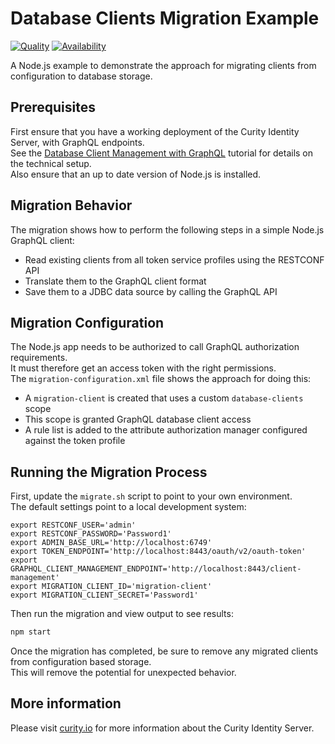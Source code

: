# Database Clients Migration Example

[![Quality](https://img.shields.io/badge/quality-demo-red)](https://curity.io/resources/code-examples/status/)
[![Availability](https://img.shields.io/badge/availability-source-blue)](https://curity.io/resources/code-examples/status/)

A Node.js example to demonstrate the approach for migrating clients from configuration to database storage.

## Prerequisites

First ensure that you have a working deployment of the Curity Identity Server, with GraphQL endpoints.\
See the [Database Client Management with GraphQL](https://curity.io/resources/learn/graphql-client-management/) tutorial for details on the technical setup.\
Also ensure that an up to date version of Node.js is installed.

## Migration Behavior

The migration shows how to perform the following steps in a simple Node.js GraphQL client:

- Read existing clients from all token service profiles using the RESTCONF API
- Translate them to the GraphQL client format
- Save them to a JDBC data source by calling the GraphQL API

## Migration Configuration

The Node.js app needs to be authorized to call GraphQL authorization requirements.\
It must therefore get an access token with the right permissions.\
The `migration-configuration.xml` file shows the approach for doing this:

- A `migration-client` is created that uses a custom `database-clients` scope
- This scope is granted GraphQL database client access
- A rule list is added to the attribute authorization manager configured against the token profile

## Running the Migration Process

First, update the `migrate.sh` script to point to your own environment.\
The default settings point to a local development system:

```text
export RESTCONF_USER='admin'
export RESTCONF_PASSWORD='Password1'
export ADMIN_BASE_URL='http://localhost:6749'
export TOKEN_ENDPOINT='http://localhost:8443/oauth/v2/oauth-token'
export GRAPHQL_CLIENT_MANAGEMENT_ENDPOINT='http://localhost:8443/client-management'
export MIGRATION_CLIENT_ID='migration-client'
export MIGRATION_CLIENT_SECRET='Password1'
```

Then run the migration and view output to see results:

```bash
npm start
```

Once the migration has completed, be sure to remove any migrated clients from configuration based storage.\
This will remove the potential for unexpected behavior.

## More information

Please visit [curity.io](https://curity.io/) for more information about the Curity Identity Server.